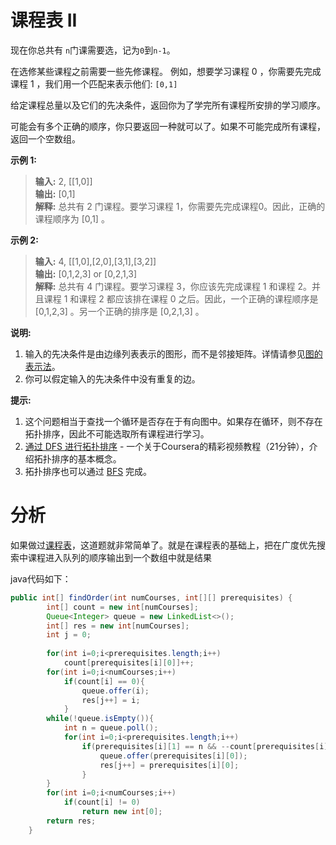 #  课程表 II
现在你总共有 `n`门课需要选，记为`0`到`n-1`。

在选修某些课程之前需要一些先修课程。 例如，想要学习课程 0 ，你需要先完成课程 1 ，我们用一个匹配来表示他们: `[0,1]`

给定课程总量以及它们的先决条件，返回你为了学完所有课程所安排的学习顺序。

可能会有多个正确的顺序，你只要返回一种就可以了。如果不可能完成所有课程，返回一个空数组。

**示例 1:**

> **输入:** 2, [[1,0]]<br>
**输出:** [0,1]<br>
**解释:** 总共有 2 门课程。要学习课程 1，你需要先完成课程0。因此，正确的课程顺序为 [0,1] 。

**示例 2:**

> **输入:** 4, [[1,0],[2,0],[3,1],[3,2]]<br>
**输出:** [0,1,2,3] or [0,2,1,3]<br>
**解释:** 总共有 4 门课程。要学习课程 3，你应该先完成课程 1 和课程 2。并且课程 1 和课程 2 都应该排在课程 0 之后。因此，一个正确的课程顺序是 [0,1,2,3] 。另一个正确的排序是 [0,2,1,3] 。

**说明:**

1. 输入的先决条件是由边缘列表表示的图形，而不是邻接矩阵。详情请参见[图的表示法](https://blog.csdn.net/woaidapaopao/article/details/51732947)。
2. 你可以假定输入的先决条件中没有重复的边。

**提示:**

1. 这个问题相当于查找一个循环是否存在于有向图中。如果存在循环，则不存在拓扑排序，因此不可能选取所有课程进行学习。
2. [通过 DFS 进行拓扑排序](https://www.coursera.org/specializations/algorithms) - 一个关于Coursera的精彩视频教程（21分钟），介绍拓扑排序的基本概念。
3. 拓扑排序也可以通过 [BFS](https://baike.baidu.com/item/%E5%AE%BD%E5%BA%A6%E4%BC%98%E5%85%88%E6%90%9C%E7%B4%A2/5224802?fr=aladdin&fromid=2148012&fromtitle=%E5%B9%BF%E5%BA%A6%E4%BC%98%E5%85%88%E6%90%9C%E7%B4%A2) 完成。

# 分析

如果做过[课程表](https://github.com/Golden-Hamster/leetcode/blob/master/%E5%9B%BE%E8%AE%BA/%E8%AF%BE%E7%A8%8B%E8%A1%A8.md)，这道题就非常简单了。就是在课程表的基础上，把在广度优先搜索中课程进入队列的顺序输出到一个数组中就是结果

java代码如下：
```java
public int[] findOrder(int numCourses, int[][] prerequisites) {
        int[] count = new int[numCourses];
        Queue<Integer> queue = new LinkedList<>();
        int[] res = new int[numCourses];
        int j = 0;
        
        for(int i=0;i<prerequisites.length;i++)
            count[prerequisites[i][0]]++;
        for(int i=0;i<numCourses;i++)
            if(count[i] == 0){
                queue.offer(i);
                res[j++] = i;
            }   
        while(!queue.isEmpty()){
            int n = queue.poll();
            for(int i=0;i<prerequisites.length;i++)
                if(prerequisites[i][1] == n && --count[prerequisites[i][0]] == 0){
                    queue.offer(prerequisites[i][0]);
                    res[j++] = prerequisites[i][0];
                }
        }
        for(int i=0;i<numCourses;i++)
            if(count[i] != 0)
                return new int[0];
        return res;
    }
```
